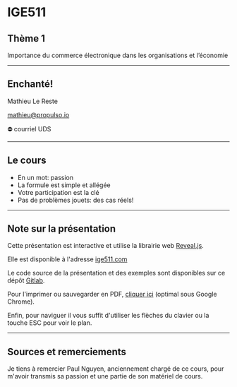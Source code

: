 # IGE511
## Thème 1

Importance du commerce électronique dans les organisations et l’économie

----------

## Enchanté!

Mathieu Le Reste

mathieu@propulso.io

⛔ courriel UDS

----------

## Le cours

- En un mot: passion
- La formule est simple et allégée
- Votre participation est la clé
- Pas de problèmes jouets: des cas réels!

----------

## Note sur la présentation

Cette présentation est interactive et utilise la librairie web [Reveal.js](https://github.com/hakimel/reveal.js).

Elle est disponible à l'adresse [ige511.com](https://ige511.com)

Le code source de la présentation et des exemples sont disponibles sur ce dépôt [Gitlab](https://gitlab.com/mlereste/ige511-notes-cours).

Pour l'imprimer ou sauvegarder en PDF, [cliquer ici](?print-pdf) (optimal sous Google Chrome).

Enfin, pour naviguer il vous suffit d'utiliser les flèches du clavier ou la touche ESC pour voir le plan.

----------

## Sources et remerciements

Je tiens à remercier Paul Nguyen, anciennement chargé de ce cours, pour m'avoir transmis sa passion et une partie de son matériel de cours.
